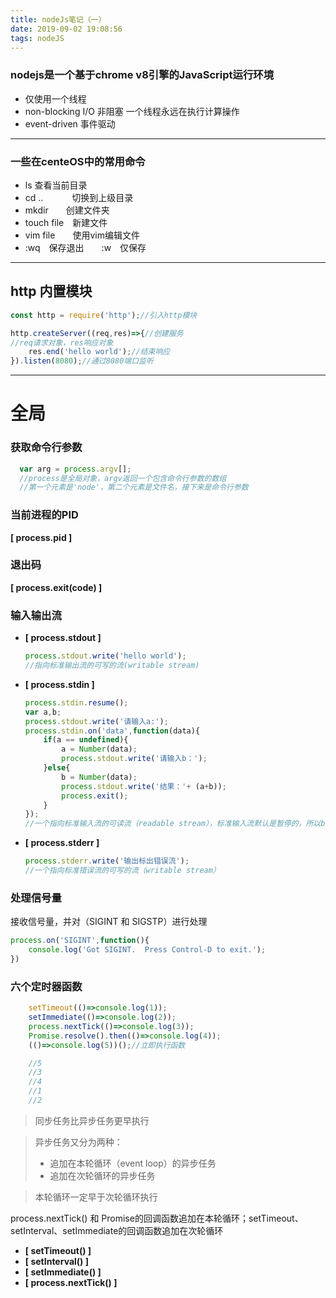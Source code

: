 ```yaml
---
title: nodeJs笔记（一）
date: 2019-09-02 19:08:56
tags: nodeJS
---
```

### **nodejs是一个基于chrome v8引擎的JavaScript运行环境**
* 仅使用一个线程
* non-blocking I/O 非阻塞 一个线程永远在执行计算操作
* event-driven 事件驱动
***
### 一些在centeOS中的常用命令
* ls 查看当前目录
* cd ..  　　　切换到上级目录
* mkdir　　创建文件夹
* touch file　新建文件
* vim file　　使用vim编辑文件
* :wq　保存退出　　:w　仅保存
***
## http 内置模块
```javascript
const http = require('http');//引入http模块

http.createServer((req,res)=>{//创建服务
//req请求对象，res响应对象
    res.end('hello world');//结束响应
}).listen(8080);//通过8080端口监听
```
***
# 全局
### 获取命令行参数
  ```javascript
    var arg = process.argv[];
    //process是全局对象，argv返回一个包含命令行参数的数组
    //第一个元素是'node'，第二个元素是文件名，接下来是命令行参数
  ```
### 当前进程的PID
  
  **[ process.pid ]**
### 退出码
  
  **[ process.exit(code) ]**
  

### 输入输出流
* **[ process.stdout ]**
  ```javascript
  process.stdout.write('hello world');
  //指向标准输出流的可写的流(writable stream)
  ```
* **[ process.stdin ]**
  ```javascript
  process.stdin.resume();
  var a,b;
  process.stdout.write('请输入a:');
  process.stdin.on('data',function(data){
      if(a == undefined){
          a = Number(data);
          process.stdout.write('请输入b：');
      }else{
          b = Number(data);
          process.stdout.write('结果：'+ (a+b));
          process.exit();
      }
  });
  //一个指向标准输入流的可读流（readable stream），标准输入流默认是暂停的，所以b必须调用process.stdin.resume()来恢复接收
  ```
* **[ process.stderr ]**
  ```javascript
  process.stderr.write('输出标出错误流');
  //一个指向标准错误流的可写的流（writable stream）
  
  ```

### 处理信号量
  接收信号量，并对（SIGINT 和 SIGSTP）进行处理

```javascript
process.on('SIGINT',function(){
    console.log('Got SIGINT.  Press Control-D to exit.');
})
```
### 六个定时器函数
```JavaScript
    setTimeout(()=>console.log(1));
    setImmediate(()=>console.log(2));
    process.nextTick(()=>console.log(3));
    Promise.resolve().then(()=>console.log(4));
    (()=>console.log(5))();//立即执行函数

    //5
    //3
    //4
    //1
    //2
```

>同步任务比异步任务更早执行

>异步任务又分为两种：
> * 追加在本轮循环（event loop）的异步任务
> * 追加在次轮循环的异步任务

> 本轮循环一定早于次轮循环执行

process.nextTick() 和 Promise的回调函数追加在本轮循环；setTimeout、setInterval、setImmediate的回调函数追加在次轮循环 

* **[ setTimeout() ]**
* **[ setInterval() ]**
* **[ setImmediate() ]**
* **[ process.nextTick() ]**